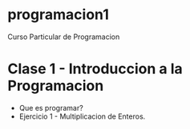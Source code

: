 # programacion1
Curso Particular de Programacion

# Clase 1 - Introduccion a la Programacion

* Que es programar?
* Ejercicio 1 - Multiplicacion de Enteros.
